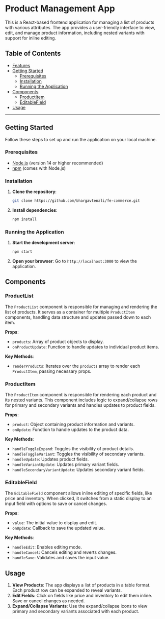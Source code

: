 # Product Management App

This is a React-based frontend application for managing a list of products with various attributes. The app provides a user-friendly interface to view, edit, and manage product information, including nested variants with support for inline editing.

## Table of Contents

- [Features](#features)
- [Getting Started](#getting-started)
  - [Prerequisites](#prerequisites)
  - [Installation](#installation)
  - [Running the Application](#running-the-application)
- [Components](#components)
  - [ProductItem](#productitem)
  - [EditableField](#editablefield)
- [Usage](#usage)

---

## Getting Started

Follow these steps to set up and run the application on your local machine.

### Prerequisites

- [Node.js](https://nodejs.org/) (version 14 or higher recommended)
- [npm](https://www.npmjs.com/) (comes with Node.js)

### Installation

1. **Clone the repository**:

   ```bash
   git clone https://github.com/bhargavtenali/fe-commerce.git
   ```

2. **Install dependencies**:
   ```bash
   npm install
   ```

### Running the Application

1. **Start the development server**:

   ```bash
   npm start
   ```

2. **Open your browser**:
   Go to `http://localhost:3000` to view the application.

## Components

### ProductList

The `ProductList` component is responsible for managing and rendering the list of products. It serves as a container for multiple `ProductItem` components, handling data structure and updates passed down to each item.

**Props**:

- `products`: Array of product objects to display.
- `onProductUpdate`: Function to handle updates to individual product items.

**Key Methods**:

- `renderProducts`: Iterates over the `products` array to render each `ProductItem`, passing necessary props.

### ProductItem

The `ProductItem` component is responsible for rendering each product and its nested variants. This component includes logic to expand/collapse rows for primary and secondary variants and handles updates to product fields.

**Props**:

- `product`: Object containing product information and variants.
- `onUpdate`: Function to handle updates to the product data.

**Key Methods**:

- `handleToggleExpand`: Toggles the visibility of product details.
- `handleToggleVariant`: Toggles the visibility of secondary variants.
- `handleUpdate`: Updates product fields.
- `handleVariantUpdate`: Updates primary variant fields.
- `handleSecondaryVariantUpdate`: Updates secondary variant fields.

### EditableField

The `EditableField` component allows inline editing of specific fields, like price and inventory. When clicked, it switches from a static display to an input field with options to save or cancel changes.

**Props**:

- `value`: The initial value to display and edit.
- `onUpdate`: Callback to save the updated value.

**Key Methods**:

- `handleEdit`: Enables editing mode.
- `handleCancel`: Cancels editing and reverts changes.
- `handleSave`: Validates and saves the input value.

## Usage

1. **View Products**: The app displays a list of products in a table format. Each product row can be expanded to reveal variants.
2. **Edit Fields**: Click on fields like price and inventory to edit them inline. Save or cancel changes as needed.
3. **Expand/Collapse Variants**: Use the expand/collapse icons to view primary and secondary variants associated with each product.
